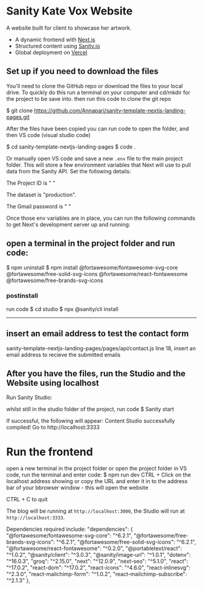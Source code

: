 
# Sanity  Kate Vox Website

A website built for client to showcase her artwork.

- A dynamic frontend with [Next.js](https://nextjs.org)
- Structured content using [Sanity.io](https://www.sanity.io)
- Global deployment on [Vercel](https://vercel.com)

## Set up if you need to download the files

You'll need to clone the GitHub repo or download the files to your local drive. To quickly do this run a terminal on your computer and cd/mkdir for the project to be save into.
then run this code to clone the git repo

$ git clone https://github.com/Annapari/sanity-template-nextjs-landing-pages.git

After the files have been copied you can run code to open the folder, and then VS code (visual studio code)

$ cd sanity-template-nextjs-landing-pages
$ code .      

Or manually open VS code and save a new `.env` file to the main project folder. This will store a few environment variables that Next will use to pull data from the Sanity API. Set the following details:

The Project ID is " "

The dataset is  "production".

The Gmail password is " "

Once those env variables are in place, you can run the following commands to get Next's development server up and running:

## open a terminal in the project folder and run code:
$ npm uninstall 
$ npm install @fortawesome/fontawesome-svg-core @fortawesome/free-solid-svg-icons @fortawesome/react-fontawesome @fortawesome/free-brands-svg-icons

### postinstall
run code
$ cd studio 
$ npx @sanity/cli install

----

## insert an email address to test the contact form

sanity-template-nextjs-landing-pages/pages/api/contact.js
line 18, insert an email address to recieve the submitted emails

## After you have the files, run the Studio and the Website using localhost

Run Sanity Studio:

whilst still in the studio folder of the project, run code
$ Sanity start

If successful, the following will appear:
Content Studio successfully compiled! Go to http://localhost:3333


# Run the frontend
open a new terminal in the project folder or open the project folder in VS code, run the terminal and enter code:
$ npm run dev
CTRL + Click on the localhost address showing or copy the URL and enter it in to the address bar of your bbrowser window - this will open the website

CTRL + C to quit


The blog will be running at `http://localhost:3000`, the Studio will run at `http://localhost:3333`.

Dependencies required include:
  "dependencies": {
    "@fortawesome/fontawesome-svg-core": "^6.2.1",
    "@fortawesome/free-brands-svg-icons": "^6.2.1",
    "@fortawesome/free-solid-svg-icons": "^6.2.1",
    "@fortawesome/react-fontawesome": "^0.2.0",
    "@portabletext/react": "^1.0.2",
    "@sanity/client": "^3.0.3",
    "@sanity/image-url": "^1.0.1",
    "dotenv": "^16.0.3",
    "groq": "^2.15.0",
    "next": "^12.0.9",
    "next-seo": "^5.1.0",
    "react": "^17.0.2",
    "react-dom": "^17.0.2",
    "react-icons": "^4.6.0",
    "react-inlinesvg": "^2.3.0",
    "react-mailchimp-form": "^1.0.2",
    "react-mailchimp-subscribe": "^2.1.3"
  },
